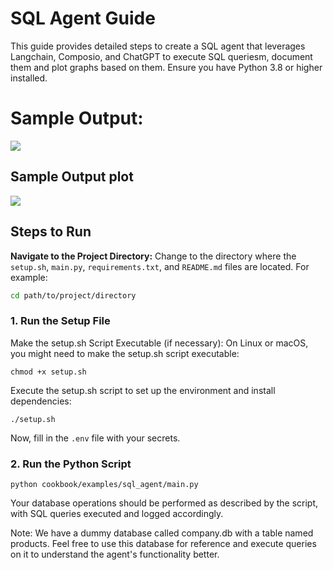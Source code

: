 # SQL Agent Guide

This guide provides detailed steps to create a SQL agent that leverages Langchain, Composio, and ChatGPT to execute SQL queriesm, document them and plot graphs based on them. Ensure you have Python 3.8 or higher installed.

# Sample Output:
![](https://github.com/ComposioHQ/composio/examples/sql_agent/sql_agent_plotter_langchain/sql_agent.gif)

## Sample Output plot
![](https://github.com/ComposioHQ/composio/examples/sql_agent/sql_agent_plotter_langchain/example_plot_based_on_db.png)
## Steps to Run

**Navigate to the Project Directory:**
Change to the directory where the `setup.sh`, `main.py`, `requirements.txt`, and `README.md` files are located. For example:
```sh
cd path/to/project/directory
```

### 1. Run the Setup File
Make the setup.sh Script Executable (if necessary):
On Linux or macOS, you might need to make the setup.sh script executable:
```shell
chmod +x setup.sh
```
Execute the setup.sh script to set up the environment and install dependencies:
```shell
./setup.sh
```
Now, fill in the `.env` file with your secrets.

### 2. Run the Python Script
```shell
python cookbook/examples/sql_agent/main.py
```
Your database operations should be performed as described by the script, with SQL queries executed and logged accordingly.

Note: We have a dummy database called company.db with a table named products. Feel free to use this database for reference and execute queries on it to understand the agent's functionality better.
